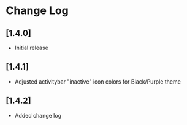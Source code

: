 # Change Log

## [1.4.0]

- Initial release

## [1.4.1]

- Adjusted activitybar "inactive" icon colors for Black/Purple theme

## [1.4.2]

- Added change log
